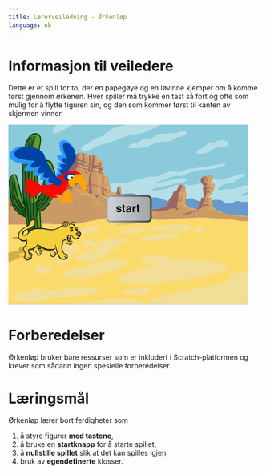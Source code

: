 ```yaml
---
title: Lærerveiledning - Ørkenløp
language: nb
---
```


# Informasjon til veiledere

Dette er et spill for to, der en papegøye og en løvinne kjemper om å
komme først gjennom ørkenen. Hver spiller må trykke en tast så fort og
ofte som mulig for å flytte figuren sin, og den som kommer først til
kanten av skjermen vinner.

![](orkenlop.png)

# Forberedelser

Ørkenløp bruker bare ressurser som er inkludert i Scratch-platformen
og krever som sådann ingen spesielle forberedelser.

# Læringsmål

Ørkenløp lærer bort ferdigheter som

1. å styre figurer __med tastene__,
2. å bruke en __startknapp__ for å starte spillet,
3. å __nullstille spillet__ slik at det kan spilles igjen,
4. bruk av __egendefinerte__ klosser.
